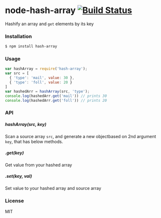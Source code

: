 node-hash-array [![Build Status](https://travis-ci.org/yorkie/node-envm.png)](https://travis-ci.org/yorkie/node-hash-array)
=========================

Hashify an array and `get` elements by its key

### Installation

```bash
$ npm install hash-array
```

### Usage

```js
var hashArray = require('hash-array');
var src = [
  { 'type': 'mail', value: 30 },
  { 'type': 'foll', value: 20 }
]
var hashedArr = hashArray(src, 'type');
console.log(hashedArr.get('mail')) // prints 30
console.log(hashedArr.get('foll')) // prints 20
```

### API

##### hashArray(src, key)
Scan a source array `src`, and generate a new objectbased on 2nd argument `key`, that has below methods.

##### .get(key)
Get value from your hashed array

##### .set(key, val)
Set value to your hashed array and source array

### License

MIT

